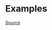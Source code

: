 


# Examples


[Source](http://www.rubydoc.info/gems/rubocop/RuboCop/Cop/Style/TrailingCommaInArrayLiteral)